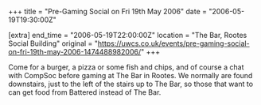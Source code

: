+++
title = "Pre-Gaming Social on Fri 19th May 2006"
date = "2006-05-19T19:30:00Z"

[extra]
end_time = "2006-05-19T22:00:00Z"
location = "The Bar, Rootes Social Building"
original = "https://uwcs.co.uk/events/pre-gaming-social-on-fri-19th-may-2006-1474488982006/"
+++

Come for a burger, a pizza or some fish and chips, and of course a chat with CompSoc before gaming at The Bar in Rootes. We normally are found downstairs, just to the left of the stairs up to The Bar, so those that want to can get food from Battered instead of The Bar.


